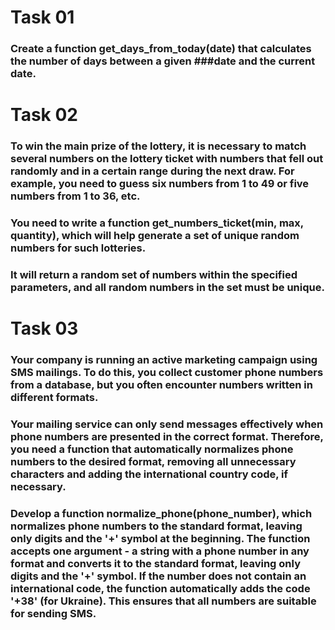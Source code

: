 # Task 01
### Create a function get_days_from_today(date) that calculates the number of days between a given ###date and the current date.

# Task 02
### To win the main prize of the lottery, it is necessary to match several numbers on the lottery ticket with numbers that fell out randomly and in a certain range during the next draw. For example, you need to guess six numbers from 1 to 49 or five numbers from 1 to 36, etc.

### You need to write a function get_numbers_ticket(min, max, quantity), which will help generate a set of unique random numbers for such lotteries.

### It will return a random set of numbers within the specified parameters, and all random numbers in the set must be unique.

# Task 03
### Your company is running an active marketing campaign using SMS mailings. To do this, you collect customer phone numbers from a database, but you often encounter numbers written in different formats.

### Your mailing service can only send messages effectively when phone numbers are presented in the correct format. Therefore, you need a function that automatically normalizes phone numbers to the desired format, removing all unnecessary characters and adding the international country code, if necessary.

### Develop a function normalize_phone(phone_number), which normalizes phone numbers to the standard format, leaving only digits and the '+' symbol at the beginning. The function accepts one argument - a string with a phone number in any format and converts it to the standard format, leaving only digits and the '+' symbol. If the number does not contain an international code, the function automatically adds the code '+38' (for Ukraine). This ensures that all numbers are suitable for sending SMS.
